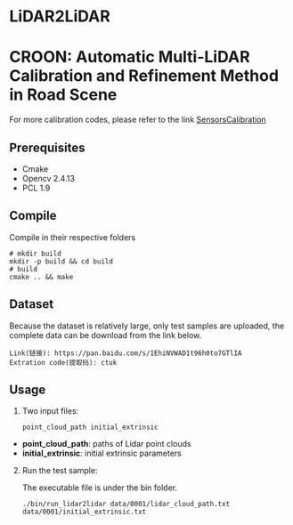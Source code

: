 # LiDAR2LiDAR
# CROON: Automatic Multi-LiDAR Calibration and Refinement Method in Road Scene
For more calibration codes, please refer to the link <a href="https://github.com/PJLab-ADG/SensorsCalibration" title="SensorsCalibration">SensorsCalibration</a>


## Prerequisites

- Cmake
- Opencv 2.4.13
- PCL 1.9

## Compile
Compile in their respective folders

```shell
# mkdir build
mkdir -p build && cd build
# build
cmake .. && make
```

## Dataset
Because the dataset is relatively large, only test samples are uploaded, the complete data can be download from the link below.
```
Link(链接): https://pan.baidu.com/s/1EhiNVWAD1t96h0to7GTlIA
Extration code(提取码): ctuk
```

## Usage

1. Two input files: 

   `point_cloud_path initial_extrinsic`

- **point_cloud_path**: paths of Lidar point clouds
- **initial_extrinsic**: initial extrinsic parameters

2. Run the test sample:

   The executable file is under the bin folder.

   ```
   ./bin/run_lidar2lidar data/0001/lidar_cloud_path.txt data/0001/initial_extrinsic.txt
   ```

